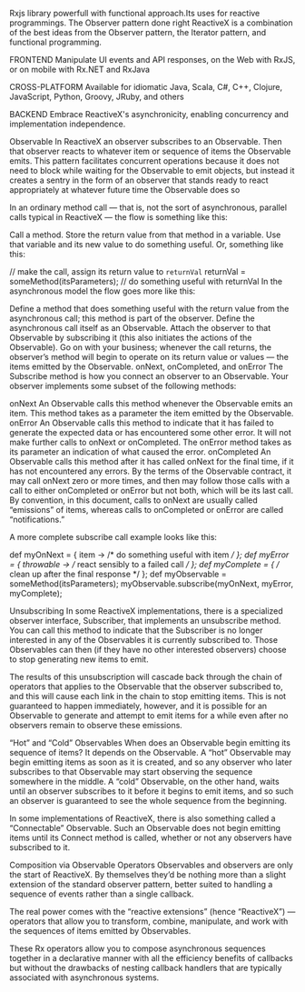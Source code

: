 Rxjs library powerfull with functional approach.Its uses for reactive programmings. The Observer pattern done right
ReactiveX is a combination of the best ideas from
the Observer pattern, the Iterator pattern, and functional programming.

FRONTEND
Manipulate UI events and API responses, on the Web with RxJS, or on mobile with Rx.NET and RxJava

CROSS-PLATFORM
Available for idiomatic Java, Scala, C#, C++, Clojure, JavaScript, Python, Groovy, JRuby, and others

BACKEND
Embrace ReactiveX's asynchronicity, enabling concurrency and implementation independence.

Observable
In ReactiveX an observer subscribes to an Observable. Then that observer reacts to whatever item or sequence of items the Observable emits. This pattern facilitates concurrent operations because it does not need to block while waiting for the Observable to emit objects, but instead it creates a sentry in the form of an observer that stands ready to react appropriately at whatever future time the Observable does so

In an ordinary method call — that is, not the sort of asynchronous, parallel calls typical in ReactiveX — the flow is something like this:

Call a method.
Store the return value from that method in a variable.
Use that variable and its new value to do something useful.
Or, something like this:

// make the call, assign its return value to `returnVal`
returnVal = someMethod(itsParameters);
// do something useful with returnVal
In the asynchronous model the flow goes more like this:

Define a method that does something useful with the return value from the asynchronous call; this method is part of the observer.
Define the asynchronous call itself as an Observable.
Attach the observer to that Observable by subscribing it (this also initiates the actions of the Observable).
Go on with your business; whenever the call returns, the observer’s method will begin to operate on its return value or values — the items emitted by the Observable.
onNext, onCompleted, and onError
The Subscribe method is how you connect an observer to an Observable. Your observer implements some subset of the following methods:

onNext
An Observable calls this method whenever the Observable emits an item. This method takes as a parameter the item emitted by the Observable.
onError
An Observable calls this method to indicate that it has failed to generate the expected data or has encountered some other error. It will not make further calls to onNext or onCompleted. The onError method takes as its parameter an indication of what caused the error.
onCompleted
An Observable calls this method after it has called onNext for the final time, if it has not encountered any errors.
By the terms of the Observable contract, it may call onNext zero or more times, and then may follow those calls with a call to either onCompleted or onError but not both, which will be its last call. By convention, in this document, calls to onNext are usually called “emissions” of items, whereas calls to onCompleted or onError are called “notifications.”

A more complete subscribe call example looks like this:

def myOnNext     = { item -> /* do something useful with item */ };
def myError      = { throwable -> /* react sensibly to a failed call */ };
def myComplete   = { /* clean up after the final response */ };
def myObservable = someMethod(itsParameters);
myObservable.subscribe(myOnNext, myError, myComplete);

Unsubscribing
In some ReactiveX implementations, there is a specialized observer interface, Subscriber, that implements an unsubscribe method. You can call this method to indicate that the Subscriber is no longer interested in any of the Observables it is currently subscribed to. Those Observables can then (if they have no other interested observers) choose to stop generating new items to emit.

The results of this unsubscription will cascade back through the chain of operators that applies to the Observable that the observer subscribed to, and this will cause each link in the chain to stop emitting items. This is not guaranteed to happen immediately, however, and it is possible for an Observable to generate and attempt to emit items for a while even after no observers remain to observe these emissions.


“Hot” and “Cold” Observables
When does an Observable begin emitting its sequence of items? It depends on the Observable. A “hot” Observable may begin emitting items as soon as it is created, and so any observer who later subscribes to that Observable may start observing the sequence somewhere in the middle. A “cold” Observable, on the other hand, waits until an observer subscribes to it before it begins to emit items, and so such an observer is guaranteed to see the whole sequence from the beginning.

In some implementations of ReactiveX, there is also something called a “Connectable” Observable. Such an Observable does not begin emitting items until its Connect method is called, whether or not any observers have subscribed to it.


Composition via Observable Operators
Observables and observers are only the start of ReactiveX. By themselves they’d be nothing more than a slight extension of the standard observer pattern, better suited to handling a sequence of events rather than a single callback.

The real power comes with the “reactive extensions” (hence “ReactiveX”) — operators that allow you to transform, combine, manipulate, and work with the sequences of items emitted by Observables.

These Rx operators allow you to compose asynchronous sequences together in a declarative manner with all the efficiency benefits of callbacks but without the drawbacks of nesting callback handlers that are typically associated with asynchronous systems.


